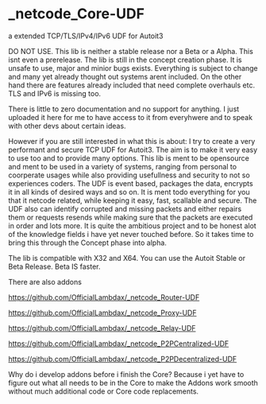 # _netcode_Core-UDF
a extended TCP/TLS/IPv4/IPv6 UDF for Autoit3

DO NOT USE.
This lib is neither a stable release nor a Beta or a Alpha. This isnt even a prerelease. The lib is still in the concept creation phase.
It is unsafe to use, major and minior bugs exists. Everything is subject to change and many yet already thought out systems arent included. On the other hand there are features already included that need complete overhauls etc. TLS and IPv6 is missing too.

There is little to zero documentation and no support for anything. I just uploaded it here for me to have access to it from everyhwere and to speak with other devs about certain ideas.


However if you are still interested in what this is about:
I try to create a very performant and secure TCP UDF for Autoit3. The aim is to make it very easy to use too and to provide many options. This lib is ment to be opensource and ment to be used in a variety of systems, ranging from personal to coorperate usages while also providing usefullness and security to not so experiences coders. The UDF is event based, packages the data, encrypts it in all kinds of desired ways and so on. It is ment todo everything for you that it netcode related, while keeping it easy, fast, scallable and secure. The UDF also can identify corrupted and missing packets and either repairs them or requests resends while making sure that the packets are executed in order and lots more. It is quite the ambitious project and to be honest alot of the knowledge fields i have yet never touched before. So it takes time to bring this through the Concept phase into alpha.

The lib is compatible with X32 and X64. You can use the Autoit Stable or Beta Release. Beta IS faster.

There are also addons

https://github.com/OfficialLambdax/_netcode_Router-UDF

https://github.com/OfficialLambdax/_netcode_Proxy-UDF

https://github.com/OfficialLambdax/_netcode_Relay-UDF

https://github.com/OfficialLambdax/_netcode_P2PCentralized-UDF

https://github.com/OfficialLambdax/_netcode_P2PDecentralized-UDF

Why do i develop addons before i finish the Core? Because i yet have to figure out what all needs to be in the Core to make the Addons work smooth without much additional code or Core code replacements.
